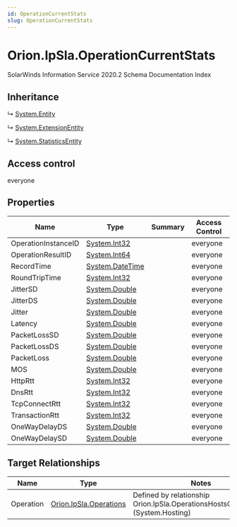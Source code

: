 ```yaml
---
id: OperationCurrentStats
slug: OperationCurrentStats
---
```


# Orion.IpSla.OperationCurrentStats

SolarWinds Information Service 2020.2 Schema Documentation Index

## Inheritance

↳ [System.Entity](./../System/Entity)

↳ [System.ExtensionEntity](./../System/ExtensionEntity)

↳ [System.StatisticsEntity](./../System/StatisticsEntity)

## Access control

everyone

## Properties

| Name | Type | Summary | Access Control |
| ------ | ------ | ------ | ------ |
| OperationInstanceID | [System.Int32](https://docs.microsoft.com/en-us/dotnet/api/system.int32) |  | everyone |
| OperationResultID | [System.Int64](https://docs.microsoft.com/en-us/dotnet/api/system.int64) |  | everyone |
| RecordTime | [System.DateTime](https://docs.microsoft.com/en-us/dotnet/api/system.datetime) |  | everyone |
| RoundTripTime | [System.Int32](https://docs.microsoft.com/en-us/dotnet/api/system.int32) |  | everyone |
| JitterSD | [System.Double](https://docs.microsoft.com/en-us/dotnet/api/system.double) |  | everyone |
| JitterDS | [System.Double](https://docs.microsoft.com/en-us/dotnet/api/system.double) |  | everyone |
| Jitter | [System.Double](https://docs.microsoft.com/en-us/dotnet/api/system.double) |  | everyone |
| Latency | [System.Double](https://docs.microsoft.com/en-us/dotnet/api/system.double) |  | everyone |
| PacketLossSD | [System.Double](https://docs.microsoft.com/en-us/dotnet/api/system.double) |  | everyone |
| PacketLossDS | [System.Double](https://docs.microsoft.com/en-us/dotnet/api/system.double) |  | everyone |
| PacketLoss | [System.Double](https://docs.microsoft.com/en-us/dotnet/api/system.double) |  | everyone |
| MOS | [System.Double](https://docs.microsoft.com/en-us/dotnet/api/system.double) |  | everyone |
| HttpRtt | [System.Int32](https://docs.microsoft.com/en-us/dotnet/api/system.int32) |  | everyone |
| DnsRtt | [System.Int32](https://docs.microsoft.com/en-us/dotnet/api/system.int32) |  | everyone |
| TcpConnectRtt | [System.Int32](https://docs.microsoft.com/en-us/dotnet/api/system.int32) |  | everyone |
| TransactionRtt | [System.Int32](https://docs.microsoft.com/en-us/dotnet/api/system.int32) |  | everyone |
| OneWayDelayDS | [System.Double](https://docs.microsoft.com/en-us/dotnet/api/system.double) |  | everyone |
| OneWayDelaySD | [System.Double](https://docs.microsoft.com/en-us/dotnet/api/system.double) |  | everyone |

## Target Relationships

| Name | Type | Notes |
| ------ | ------ | ------ |
| Operation | [Orion.IpSla.Operations](./../Orion.IpSla/Operations) | Defined by relationship Orion.IpSla.OperationsHostsCurrentStats (System.Hosting) |

